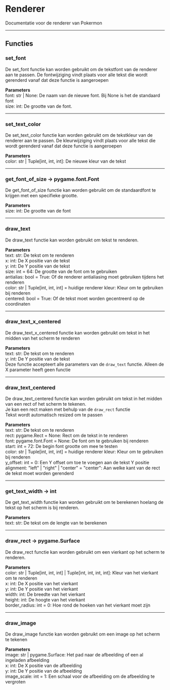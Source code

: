 # Renderer
Documentatie voor de renderer van Pokermon

---

## Functies

### set_font
De set_font functie kan worden gebruikt om de tekstfont van de renderer aan te passen.
De fontwijziging vindt plaats voor alle tekst die wordt gerenderd vanaf dat deze functie is aangeroepen

**Parameters**
<br>
font: str | None: De naam van de nieuwe font. Bij None is het de standaard font
<br>
size: int: De grootte van de font.

---

### set_text_color
De set_text_color functie kan worden gebruikt om de tekstkleur van de renderer aan te passen.
De kleurwijziging vindt plaats voor alle tekst die wordt gerenderd vanaf dat deze functie is aangeroepen

**Parameters**
<br>
color: str | Tuple[int, int, int]: De nieuwe kleur van de tekst

---

### get_font_of_size -> pygame.font.Font
De get_font_of_size functie kan worden gebruikt om de standaardfont te krijgen met een specifieke grootte.

**Parameters**
<br>
size: int: De grootte van de font

---

### draw_text
De draw_text functie kan worden gebruikt om tekst te renderen.

**Parameters**
<br>
text: str: De tekst om te renderen
<br>
x: int: De X positie van de tekst
<br>
y: int: De Y positie van de tekst
<br>
size: int = 64: De grootte van de font om te gebruiken
<br>
antialias: bool = True: Of de renderer antialiasing moet gebruiken tijdens het renderen
<br>
color: str | Tuple[int, int, int] = huidige renderer kleur: Kleur om te gebruiken bij renderen
<br>
centered: bool = True: Of de tekst moet worden gecentreerd op de coordinaten

---

### draw_text_x_centered
De draw_text_x_centered functie kan worden gebruikt om tekst in het midden van het scherm te renderen

**Parameters**
<br>
text: str: De tekst om te renderen
<br>
y: int: De Y positie van de tekst
<br>
Deze functie accepteert alle parameters van de `draw_text` functie. Alleen de X parameter heeft geen functie

---

### draw_text_centered
De draw_text_centered functie kan worden gebruikt om tekst in het midden van een rect of het scherm te tekenen.
<br>
Je kan een rect maken met behulp van de `draw_rect` functie
<br>
Tekst wordt automatisch resized om te passen

**Parameters**
<br>
text: str: De tekst om te renderen
<br>
rect: pygame.Rect = None: Rect om de tekst in te renderen
<br>
font: pygame.font.Font = None: De font om te gebruiken bij renderen
<br>
start: int = 72: De begin font grootte om mee te testen
<br>
color: str | Tuple[int, int, int] = huidige renderer kleur: Kleur om te gebruiken bij renderen
<br>
y_offset: int = 0: Een Y offset om toe te voegen aan de tekst Y positie
<br>
alignment: "left" | "right" | "center" = "center": Aan welke kant van de rect de tekst moet worden gerenderd

---

### get_text_width -> int
De get_text_width functie kan worden gebruikt om te berekenen hoelang de tekst op het scherm is bij renderen.

**Parameters**
<br>
text: str: De tekst om de lengte van te berekenen

---

### draw_rect -> pygame.Surface
De draw_rect functie kan worden gebruikt om een vierkant op het scherm te renderen.

**Parameters**
<br>
color: str | Tuple[int, int, int] | Tuple[int, int, int, int]: Kleur van het vierkant om te renderen
<br>
x: int: De X positie van het vierkant
<br>
y: int: De Y positie van het vierkant
<br>
width: int: De breedte van het vierkant
<br>
height: int: De hoogte van het vierkant
<br>
border_radius: int = 0: Hoe rond de hoeken van het vierkant moet zijn

---

### draw_image
De draw_image functie kan worden gebruikt om een image op het scherm te tekenen

**Parameters**
<br>
image: str | pygame.Surface: Het pad naar de afbeelding of een al ingeladen afbeelding
<br>
x: int: De X positie van de afbeelding
<br>
y: int: De Y positie van de afbeelding
<br>
image_scale: int = 1: Een schaal voor de afbeelding om de afbeelding te vergroten